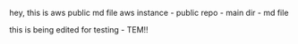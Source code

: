hey, this is aws public md file
aws instance - public repo - main dir - md file

this is being edited for testing - TEM!!
